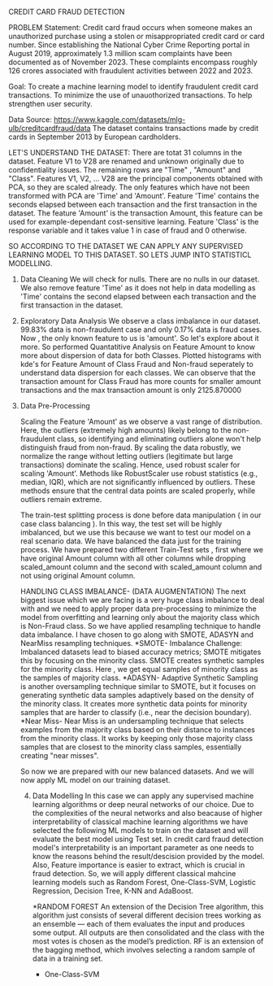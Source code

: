 CREDIT CARD FRAUD DETECTION

PROBLEM Statement:
Credit card fraud occurs when someone makes an unauthorized purchase using a stolen or misappropriated credit card or card number.
Since establishing the National Cyber Crime Reporting portal in August 2019, approximately 1.3 million scam complaints have been documented as of November 2023. These complaints encompass roughly 126 crores associated with fraudulent activities between 2022 and 2023. 

Goal: To create a machine learning model to identify fraudulent credit card transactions.
      To minimize the use of unauothorized transactions.
      To help strengthen user security.

Data Source:
https://www.kaggle.com/datasets/mlg-ulb/creditcardfraud/data
The dataset contains transactions made by credit cards in September 2013 by European cardholders.

LET'S UNDERSTAND THE DATASET:
There are totat 31 columns in the dataset. Feature V1 to V28 are renamed and unknown originally due to confidentiality issues. The remaining rows are "Time" , "Amount" and "Class".
Features V1, V2, … V28 are the principal components obtained with PCA, so they are scaled already. The only features which have not been transformed with PCA are 'Time' and 'Amount'. Feature 'Time' contains the seconds elapsed between each transaction and the first transaction in the dataset. The feature 'Amount' is the transaction Amount, this feature can be used for example-dependant cost-sensitive learning.
Feature 'Class' is the response variable and it takes value 1 in case of fraud and 0 otherwise.

SO ACCORDING TO THE DATASET WE CAN APPLY ANY SUPERVISED LEARNING MODEL TO THIS DATASET. SO LETS JUMP INTO STATISTICL MODELLING.

1. Data Cleaning
   We will check for nulls. There are no nulls in our dataset.
   We also remove feature 'Time' as it does not help in data modelling as 'Time' contains the second elapsed between each transaction and the first transaction in the dataset.

2. Exploratory Data Analysis
    We observe a class imbalance in our dataset. 99.83% data is non-fraudulent case and only 0.17% data is fraud cases.
    Now , the only known feature to us is 'amount'. So let's explore about it more. So performed Quantatitive Analysis on Feature Amount to know more about dispersion of data for both 
    Classes. Plotted histograms with kde's for Feature Amount of Class Fraud and Non-fraud seperately to understand data dispersion for each classes.  We can observe that the transaction 
    amount for Class Fraud has more counts for smaller amount transactions and the max transaction amount is only 2125.870000

3. Data Pre-Processing
   
   Scaling the Feature 'Amount' as we observe a vast range of distribution. Here, the outliers (extremely high amounts) likely belong to the non-fraudulent class, so identifying and 
   eliminating outliers alone won't help distinguish fraud from non-fraud. By scaling the data robustly, we normalize the range without letting outliers (legitimate but large 
   transactions) dominate the scaling. Hence, used robust scaler for scaling 'Amount'. Methods like RobustScaler use robust statistics (e.g., median, IQR), which are not significantly 
   influenced by outliers. These methods ensure that the central data points are scaled properly, while outliers remain extreme.
  
   The train-test splitting process is done before data manipulation ( in our case class balancing ). In this way, the test set will be highly imbalanced, but we use this because we want 
   to test our model on a real scenario data. We have balanced the data just for the training process.
   We have prepared two different Train-Test sets , first where we have original Amount column with all other columns while dropping scaled_amount column and the second with 
   scaled_amount column and not using original Amount column.

   
   HANDLING CLASS IMBALANCE- (DATA AUGMENTATION)
   The next biggest issue which we are facing is a very huge class imbalance to deal with and we need to apply proper data pre-processing to minimize the model from overfitting and 
   learning only about the majority class which is Non-Fraud class.
   So we have applied resampling technique to handle data imbalance. I have chosen to go along with SMOTE, ADASYN and NearMiss resampling techniques.
    *SMOTE- Imbalance Challenge: Imbalanced datasets lead to biased accuracy metrics; SMOTE mitigates this by focusing on the minority class. SMOTE creates synthetic samples for the 
   minority class. Here , we get equal samples of minority class as the samples of majority class.
    *ADASYN- Adaptive Synthetic Sampling is another oversampling technique similar to SMOTE, but it focuses on generating synthetic data samples adaptively based on the density of the 
   minority class. It creates more synthetic data points for minority samples that are harder to classify (i.e., near the decision boundary).
    *Near Miss- Near Miss is an undersampling technique that selects examples from the majority class based on their distance to instances from the minority class. It works by keeping 
   only those majority class samples that are closest to the minority class samples, essentially creating "near misses".
   
   So now we are prepared with our new balanced datasets. And we will now apply ML model on our training dataset.


   4. Data Modelling
      In this case we can apply any supervised machine learning algorithms or deep neural networks of our choice. Due to the complexities of the neural networks and also beacause of 
      higher interpretability of classical machine learning algorithms we have selected the following ML models to train on the dataset and will evaluate the best model using Test set.
      In credit card fraud detection model's interpretability is an important parameter as one needs to know the reasons behind the result/descision provided by the model. Also, Feature 
      importance is easier to extract, which is crucial in fraud detection. So, we will apply different classical mahcine learning models such as Random Forest, One-Class-SVM, Logistic 
      Regression, Decision Tree, K-NN and AdaBoost.

      *RANDOM FOREST
       An extension of the Decision Tree algorithm, this algorithm just consists of several different decision trees working as an ensemble — each of them evaluates the input and 
       produces some output. All outputs are then consolidated and the class with the most votes is chosen as the model’s prediction. RF is an extension of the bagging method, which 
       involves selecting a random sample of data in a training set.
      * One-Class-SVM
        
        

      

      

      
   
   


   

